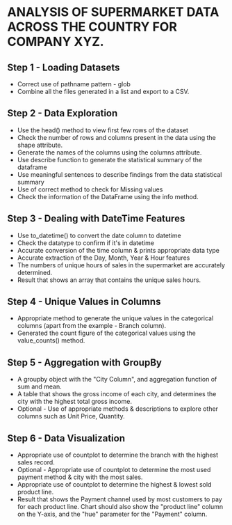 # ANALYSIS OF SUPERMARKET DATA ACROSS THE COUNTRY FOR COMPANY XYZ.
## Step 1 - Loading Datasets
 - Correct use of pathname pattern - glob
 - Combine all the files generated in a list and export to a CSV.

## Step 2 - Data Exploration
 - Use the head() method to view first few rows of the dataset
 - Check the number of rows and columns present in the data using the shape attribute.
 - Generate the names of the columns using the columns attribute.
 - Use describe function to generate the statistical summary of the dataframe
 - Use meaningful sentences to describe findings from the data statistical summary
 - Use of correct method to check for Missing values
 - Check the information of the DataFrame using the info method.

## Step 3 - Dealing with DateTime Features
 - Use to_datetime() to convert the date column to datetime
 - Check the datatype to confirm if it's in datetime
 - Accurate conversion of the time column & prints appropriate data type
 - Accurate extraction of the Day, Month, Year & Hour features
 - The numbers of unique hours of sales in the supermarket are accurately determined.
 - Result that shows an array that contains the unique sales hours.

## Step 4 - Unique Values in Columns
 - Appropriate method to generate the unique values in the categorical columns (apart from the example - Branch column).
 - Generated the count figure of the categorical values using the value_counts() method.

## Step 5 - Aggregation with GroupBy
 - A groupby object with the "City Column", and aggregation function of sum and mean.
 - A table that shows the gross income of each city, and determines the city with the highest total gross income.
 - Optional - Use of appropriate methods & descriptions to explore other columns such as Unit Price, Quantity.

## Step 6 - Data Visualization
 - Appropriate use of countplot to determine the branch with the highest sales record.
 - Optional - Appropriate use of countplot to determine the most used payment method & city with the most sales.
 - Appropriate use of countplot to determine the highest & lowest sold product line.
 - Result that shows the Payment channel used by most customers to pay for each product line. Chart should also show the "product line" column on the Y-axis, and the "hue" parameter for the "Payment" column. 
